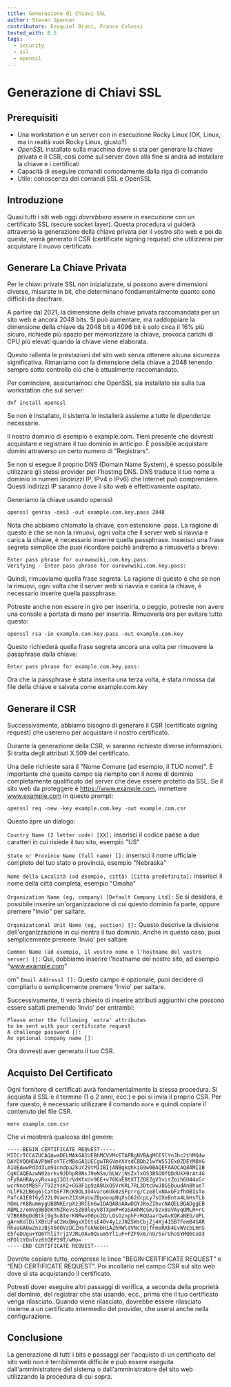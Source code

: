 ```yaml
---
title: Generazione di Chiavi SSL
author: Steven Spencer
contributors: Ezequiel Bruni, Franco Colussi
tested_with: 8.5
tags:
  - security
  - ssl
  - openssl
---
```

  
# Generazione di Chiavi SSL

## Prerequisiti

* Una workstation e un server con in esecuzione Rocky Linux (OK, Linux, ma in realtà vuoi Rocky Linux, giusto?)
* _OpenSSL_ installato sulla macchina dove si sta per generare la chiave privata e il CSR, così come sul server dove alla fine si andrà ad installare la chiave e i certificati
* Capacità di eseguire comandi comodamente dalla riga di comando
* Utile: conoscenza dei comandi SSL e OpenSSL


## Introduzione

Quasi tutti i siti web oggi _dovrebbero_ essere in esecuzione con un certificato SSL (secure socket layer). Questa procedura vi guiderà attraverso la generazione della chiave privata per il vostro sito web e poi da questa, verrà generato il CSR (certificate signing request) che utilizzerai per acquistare il nuovo certificato.

## Generare La Chiave Privata

Per le chiavi private SSL non inizializzate, si possono avere dimensioni diverse, misurate in bit, che determinano fondamentalmente quanto sono difficili da decifrare.

A partire dal 2021, la dimensione della chiave privata raccomandata per un sito web è ancora 2048 bits. Si può aumentare, ma raddoppiare la dimensione della chiave da 2048 bit a 4096 bit è solo circa il 16% più sicuro, richiede più spazio per memorizzare la chiave, provoca carichi di CPU più elevati quando la chiave viene elaborata.

Questo rallenta le prestazioni del sito web senza ottenere alcuna sicurezza significativa. Rimaniamo con la dimensione della chiave a 2048 tenendo sempre sotto controllo ciò che è attualmente raccomandato.

Per cominciare, assicuriamoci che OpenSSL sia installato sia sulla tua workstation che sul server:

`dnf install openssl`

Se non è installato, il sistema lo installerà assieme a tutte le dipendenze necessarie.

Il nostro dominio di esempio è example.com. Tieni presente che dovresti acquistare e registrare il tuo dominio in anticipo. È possibile acquistare domini attraverso un certo numero di "Registrars".

Se non si esegue il proprio DNS (Domain Name System), è spesso possibile utilizzare gli stessi provider per l'hosting DNS. DNS traduce il tuo nome a dominio in numeri (indirizzi IP, IPv4 o IPv6) che Internet può comprendere. Questi indirizzi IP saranno dove il sito web è effettivamente ospitato.

Generiamo la chiave usando openssl:

`openssl genrsa -des3 -out example.com.key.pass 2048`

Nota che abbiamo chiamato la chiave, con estensione .pass. La ragione di questo è che se non la rimuovi, ogni volta che il server web si riavvia e carica la chiave, è necessario inserire quella passphrase. Inserisci una frase segreta semplice che puoi ricordare poichè andremo a rimuoverla a breve:

```
Enter pass phrase for ourownwiki.com.key.pass:
Verifying - Enter pass phrase for ourownwiki.com.key.pass:
```

Quindi, rimuoviamo quella frase segreta. La ragione di questo è che se non la rimuovi, ogni volta che il server web si riavvia e carica la chiave, è necessario inserire quella passphrase.

Potreste anche non essere in giro per inserirla, o peggio, potreste non avere una console a portata di mano per inserirla. Rimuoverla ora per evitare tutto questo:

`openssl rsa -in example.com.key.pass -out example.com.key`

Questo richiederà quella frase segreta ancora una volta per rimuovere la passphrase dalla chiave:

`Enter pass phrase for example.com.key.pass:`

Ora che la passphrase è stata inserita una terza volta, è stata rimossa dal file della chiave e salvata come example.com.key

## Generare il CSR

Successivamente, abbiamo bisogno di generare il CSR (certificate signing request) che useremo per acquistare il nostro certificato.

Durante la generazione della CSR, vi saranno richieste diverse informazioni. Si tratta degli attributi X.509 del certificato.

Una delle richieste sarà il "Nome Comune (ad esempio, il TUO nome)". È importante che questo campo sia riempito con il nome di dominio completamente qualificato del server che deve essere protetto da SSL. Se il sito web da proteggere è https://www.example.com, immettere www.example.com in questo prompt:

`openssl req -new -key example.com.key -out example.com.csr`

Questo apre un dialogo:

`Country Name (2 letter code) [XX]:` inserisci il codice paese a due caratteri in cui risiede il tuo sito, esempio "US"

`State or Province Name (full name) []:` inserisci il nome ufficiale completo del tuo stato o provincia, esempio "Nebraska"

`Nome della Località (ad esempio, città) [Città predefinita]:` inserisci il nome della città completa, esempio "Omaha"

`Organization Name (eg, company) [Default Company Ltd]:` Se si desidera, è possibile inserire un'organizzazione di cui questo dominio fa parte, oppure premere "Invio" per saltare.

`Organizational Unit Name (eg, section) []:` Questo descrive la divisione dell'organizzazione in cui rientra il tuo dominio. Anche in questo caso, puoi semplicemente premere 'Invio' per saltare.

`Common Name (ad esempio, il vostro nome o l'hostname del vostro server) []:` Qui, dobbiamo inserire l'hostname del nostro sito, ad esempio "www.example.com"

om" `Email Addressl []:` Questo campo è opzionale, puoi decidere di compilarlo o semplicemente premere 'Invio' per saltare.

Successivamente, ti verrà chiesto di inserire attributi aggiuntivi che possono essere saltati premendo 'Invio' per entrambi:

```
Please enter the following 'extra' attributes
to be sent with your certificate request
A challenge password []:
An optional company name []:
```

Ora dovresti aver generato il tuo CSR.

## Acquisto Del Certificato

Ogni fornitore di certificati avrà fondamentalmente la stessa procedura. Si acquista il SSL e il termine (1 o 2 anni, ecc.) e poi si invia il proprio CSR. Per fare questo, è necessario utilizzare il comando `more` e quindi copiare il contenuto del file CSR.

`more example.com.csr`

Che vi mostrerà qualcosa del genere:

```
-----BEGIN CERTIFICATE REQUEST-----
MIICrTCCAZUCAQAwaDELMAkGA1UEBhMCVVMxETAPBgNVBAgMCE5lYnJhc2thMQ4w
DAYDVQQHDAVPbWFoYTEcMBoGA1UECgwTRGVmYXVsdCBDb21wYW55IEx0ZDEYMBYG
A1UEAwwPd3d3Lm91cndpa2kuY29tMIIBIjANBgkqhkiG9w0BAQEFAAOCAQ8AMIIB
CgKCAQEAzwN02erkv9JDhpR8NsJ9eNSm/bLW/jNsZxlxOS3BSOOfQDdUkX0rAt4G
nFyBAHRAyxyRvxag13O1rVdKtxUv96E+v76KaEBtXTIZOEZgV1visZoih6U44xGr
wcrNnotMB5F/T92zYsK2+GG8F1p9zA8UxO5VrKRL7RL3DtcUwJ8GSbuudAnBhueT
nLlPk2LB6g6jCaYbSF7RcK9OL304varo6Uk0zSFprrg/Cze8lxNAxbFzfhOBIsTo
PafcA1E8f6y522L9Vaen21XsHyUuZBpooopNqXsG62dcpLy7sOXeBnta4LbHsTLb
hOmLrK8RummygUB8NKErpXz3RCEn6wIDAQABoAAwDQYJKoZIhvcNAQELBQADggEB
ABMLz/omVg8BbbKYNZRevsSZ80leyV8TXpmP+KaSAWhMcGm/bzx8aVAyqOMLR+rC
V7B68BqOdBtkj9g3u8IerKNRwv00pu2O/LOsOznphFrRQUaarQwAvKQKaNEG/UPL
gArmKdlDilXBcUFaC2WxBWgxXI6tsE40v4y1zJNZSWsCbjZj4Xj41SB7FemB4SAR
RhuaGAOwZnzJBjX60OVzDCZHsfokNobHiAZhRWldVNct0jfFmoRXb4EvWVcbLHnS
E5feDUgu+YQ6ThliTrj2VJRLOAv0Qsum5Yl1uF+FZF9x6/nU/SurUhoSYHQ6Co93
HFOltYOnfvz6tOEP39T/wMo=
-----END CERTIFICATE REQUEST-----
```

Dovrete copiare tutto, comprese le linee "BEGIN CERTIFICATE REQUEST" e "END CERTIFICATE REQUEST". Poi incollarlo nel campo CSR sul sito web dove si sta acquistando il certificato.

Potresti dover eseguire altri passaggi di verifica, a seconda della proprietà del dominio, del registrar che stai usando, ecc., prima che il tuo certificato venga rilasciato. Quando viene rilasciato, dovrebbe essere rilasciato insieme a un certificato intermedio del provider, che userai anche nella configurazione.

## Conclusione

La generazione di tutti i bits e passaggi per l'acquisto di un certificato del sito web non è terribilmente difficile e può essere eseguita dall'amministratore del sistema o dall'amministratore del sito web utilizzando la procedura di cui sopra.
